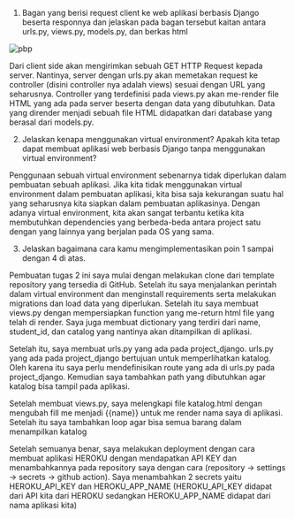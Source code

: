 1. Bagan yang berisi request client ke web aplikasi berbasis Django beserta responnya dan jelaskan pada bagan tersebut kaitan antara urls.py, views.py, models.py, dan berkas html

![pbp](/desktop/pbp.png)

Dari client side akan mengirimkan sebuah GET HTTP Request kepada server. Nantinya, server dengan urls.py akan memetakan request ke controller (disini controller nya adalah views) sesuai dengan URL yang seharusnya. Controller yang terdefinisi pada views.py akan me-render file HTML yang ada pada server beserta dengan data yang dibutuhkan. Data yang dirender menjadi sebuah file HTML didapatkan dari database yang berasal dari models.py. 

2. Jelaskan kenapa menggunakan virtual environment? Apakah kita tetap dapat membuat aplikasi web berbasis Django tanpa menggunakan virtual environment?

Penggunaan sebuah virtual environment sebenarnya tidak diperlukan dalam pembuatan sebuah aplikasi. Jika kita tidak menggunakan virtual environment dalam pembuatan aplikasi, kita bisa saja kekurangan suatu hal yang seharusnya kita siapkan dalam pembuatan aplikasinya. Dengan adanya virtual environment, kita akan sangat terbantu ketika kita membutuhkan dependencies yang berbeda-beda antara project satu dengan yang lainnya yang berjalan pada OS yang sama. 

3. Jelaskan bagaimana cara kamu mengimplementasikan poin 1 sampai dengan 4 di atas.

Pembuatan tugas 2 ini saya mulai dengan melakukan clone dari template repository yang tersedia di GitHub. Setelah itu saya menjalankan perintah dalam virtual environment dan menginstall requirements serta melakukan migrations dan load data yang diperlukan. Setelah itu saya membuat views.py dengan mempersiapkan function yang me-return html file yang telah di render. Saya juga membuat dictionary yang terdiri dari name, student_id, dan catalog yang nantinya akan ditampilkan di aplikasi.

Setelah itu, saya membuat urls.py yang ada pada project_django. urls.py yang ada pada project_django bertujuan untuk memperlihatkan katalog. Oleh karena itu saya perlu mendefinisikan route yang ada di urls.py pada project_django. Kemudian saya tambahkan path yang dibutuhkan agar katalog bisa tampil pada aplikasi.

Setelah membuat views.py, saya melengkapi file katalog.html dengan mengubah fill me menjadi {{name}} untuk me render nama saya di aplikasi. Setelah itu saya tambahkan loop agar bisa semua barang dalam menampilkan katalog

Setelah semuanya benar, saya melakukan deployment dengan cara membuat aplikasi HEROKU dengan mendapatkan API KEY dan menambahkannya pada repository saya dengan cara (repository -> settings -> secrets -> github action). Saya menambahkan 2 secrets yaitu HEROKU_API_KEY dan HEROKU_APP_NAME (HEROKU_API_KEY didapat dari API kita dari HEROKU sedangkan HEROKU_APP_NAME didapat dari nama aplikasi kita)
